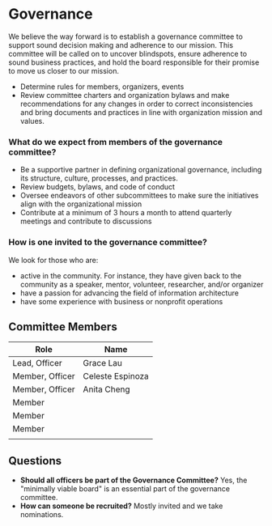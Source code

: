 # Governance

We believe the way forward is to establish a governance committee to support sound decision making and adherence to our mission. This committee will be called on to uncover blindspots, ensure adherence to sound business practices, and hold the board responsible for their promise to move us closer to our mission.

* Determine rules for members, organizers, events
* Review committee charters and organization bylaws and make recommendations for any changes in order to correct inconsistencies and bring documents and practices in line with organization mission and values.

### What do we expect from members of the governance committee?

* Be a supportive partner in defining organizational governance, including its structure, culture, processes, and practices.
* Review budgets, bylaws, and code of conduct
* Oversee endeavors of other subcommittees to make sure the initiatives align with the organizational mission
* Contribute at a minimum of 3 hours a month to attend quarterly meetings and contribute to discussions

### How is one invited to the governance committee?

We look for those who are:

* active in the community. For instance, they have given back to the community as a speaker, mentor, volunteer, researcher, and/or organizer
* have a passion for advancing the field of information architecture
* have some experience with business or nonprofit operations

## Committee Members

| Role            | Name             |
| --------------- | ---------------- |
| Lead, Officer   | Grace Lau        |
| Member, Officer | Celeste Espinoza |
| Member, Officer | Anita Cheng      |
| Member          |                  |
| Member          |                  |
| Member          |                  |
|                 |                  |

## Questions

* **Should all officers be part of the Governance Committee?** Yes, the "minimally viable board" is an essential part of the governance committee.
* **How can someone be recruited?** Mostly invited and we take nominations.
